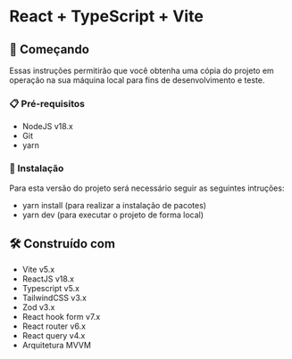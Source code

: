 # React + TypeScript + Vite

## 🚀 Começando

Essas instruções permitirão que você obtenha uma cópia do projeto em operação na sua máquina local para fins de desenvolvimento e teste.

### 📋 Pré-requisitos

- NodeJS v18.x
- Git
- yarn

### 🔧 Instalação

Para esta versão do projeto será necessário seguir as seguintes intruções:

- yarn install (para realizar a instalação de pacotes)
- yarn dev (para executar o projeto de forma local)

## 🛠️ Construído com

- Vite v5.x
- ReactJS v18.x
- Typescript v5.x
- TailwindCSS v3.x
- Zod v3.x
- React hook form v7.x
- React router v6.x
- React query v4.x
- Arquitetura MVVM
